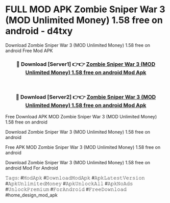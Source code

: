 # FULL MOD APK Zombie Sniper War 3 (MOD Unlimited Money) 1.58 free on android - d4txy
Download Zombie Sniper War 3 (MOD Unlimited Money) 1.58 free on android Free Mod APK

<div align="center">
<h3>🔴 Download [Server1] 👉👉 <a href="https://apk-comot.site?title=Zombie_Sniper_War_3_(MOD_Unlimited_Money)_1.58_free_on_android">Zombie Sniper War 3 (MOD Unlimited Money) 1.58 free on android Mod Apk</a></h3><br>

<h3>🔴 Download [Server2] 👉👉 <a href="https://apk-comot.site?title=Zombie_Sniper_War_3_(MOD_Unlimited_Money)_1.58_free_on_android">Zombie Sniper War 3 (MOD Unlimited Money) 1.58 free on android Mod Apk</a></h3>
</div>


Free Download APK MOD Zombie Sniper War 3 (MOD Unlimited Money) 1.58 free on android

Download Zombie Sniper War 3 (MOD Unlimited Money) 1.58 free on android 

Free APK MOD Zombie Sniper War 3 (MOD Unlimited Money) 1.58 free on android 

Download Zombie Sniper War 3 (MOD Unlimited Money) 1.58 free on android Mod For Android

𝚃𝚊𝚐𝚜: #𝙼𝚘𝚍𝙰𝚙𝚔 #𝙳𝚘𝚠𝚗𝚕𝚘𝚊𝚍𝙼𝚘𝚍𝙰𝚙𝚔 #𝙰𝚙𝚔𝙻𝚊𝚝𝚎𝚜𝚝𝚅𝚎𝚛𝚜𝚒𝚘𝚗 #𝙰𝚙𝚔𝚄𝚗𝚕𝚒𝚖𝚒𝚝𝚎𝚍𝙼𝚘𝚗𝚎𝚢 #𝙰𝚙𝚔𝚄𝚗𝚕𝚘𝚌𝚔𝙰𝚕𝚕 #𝙰𝚙𝚔𝙽𝚘𝙰𝚍𝚜 #𝚄𝚗𝚕𝚘𝚌𝚔𝙿𝚛𝚎𝚖𝚒𝚞𝚖 #𝙵𝚘𝚛𝙰𝚗𝚍𝚛𝚘𝚒𝚍 #𝙵𝚛𝚎𝚎𝙳𝚘𝚠𝚗𝚕𝚘𝚊𝚍 #home_design_mod_apk